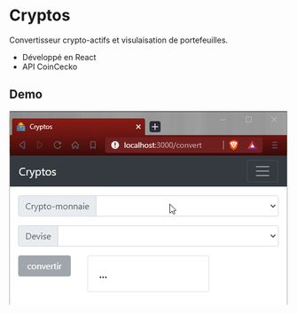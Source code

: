 # Cryptos

Convertisseur crypto-actifs et visulaisation de portefeuilles.
- Développé en React
- API CoinCecko

## Demo

![démo](./assets/demo/demo.gif)
